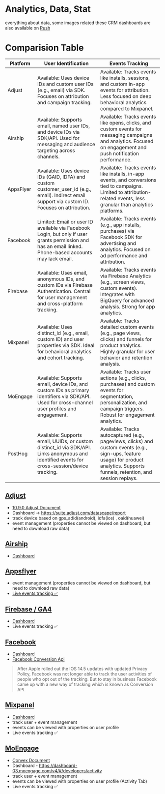 # Analytics, Data, Stat
everything about data, 
some images related these CRM dashboards are also available on [Push](/App/Push/README.md)


# Comparision Table

Platform	|User Identification	|Events Tracking
-|-|-
Adjust|	Available: Uses device IDs and custom user IDs (e.g., email) via SDK. Focuses on attribution and campaign tracking.	|Available: Tracks events like installs, sessions, and custom in-app events for attribution. Less focused on deep behavioral analytics compared to Mixpanel.
Airship|	Available: Supports email, named user IDs, and device IDs via SDK/API. Used for messaging and audience targeting across channels.	|Available: Tracks events like opens, clicks, and custom events for messaging campaigns and analytics. Focused on engagement and push notification performance.
AppsFlyer|	Available: Uses device IDs (GAID, IDFA) and custom customer_user_id (e.g., email). Indirect email support via custom ID. Focuses on attribution.	|Available: Tracks events like installs, in-app events, and conversions tied to campaigns. Limited to attribution-related events, less granular than analytics platforms.
Facebook|	Limited: Email or user ID available via Facebook Login, but only if user grants permission and has an email linked. Phone-based accounts may lack email.	|Available: Tracks events (e.g., app installs, purchases) via Facebook SDK for advertising and analytics. Focused on ad performance and attribution.
Firebase|	Available: Uses email, anonymous IDs, and custom IDs via Firebase Authentication. Central for user management and cross-platform tracking.	|Available: Tracks events via Firebase Analytics (e.g., screen views, custom events). Integrates with BigQuery for advanced analysis. Strong for app analytics.
Mixpanel|	Available: Uses distinct_id (e.g., email, custom ID) and user properties via SDK. Ideal for behavioral analytics and cohort tracking.	|Available: Tracks detailed custom events (e.g., page views, clicks) and funnels for product analytics. Highly granular for user behavior and retention analysis.
MoEngage|	Available: Supports email, device IDs, and custom IDs as primary identifiers via SDK/API. Used for cross-channel user profiles and engagement.	|Available: Tracks user actions (e.g., clicks, purchases) and custom events for segmentation, personalization, and campaign triggers. Robust for engagement analytics.
PostHog|	Available: Supports email, UUIDs, or custom distinct_id via SDK/API. Links anonymous and identified events for cross-session/device tracking.	|Available: Tracks autocaptured (e.g., pageviews, clicks) and custom events (e.g., sign-ups, feature usage) for product analytics. Supports funnels, retention, and session replays.


## [Adjust](Adjust)
- [10.9.0 Adjust Document](https://docs.google.com/document/d/1o4W9hWqjEqSRYWCJ2yGxwleZzpXG2BA6FxYBy_IZVMg/edit#heading=h.qv5tuf5lkyjv)
- Dashboard -> https://suite.adjust.com/datascape/report
- track device based on gps_adid(android), idfa(ios) , oaid(huawei)
- event management (properties cannot be viewed on dashboard, but need to download raw data)

## [Airship](Airship)
- [Dashboard](https://go.airship.com/apps/TDTGyqSbQyq4XHajj62UrA/contact_management/channel/35145b1c-b746-444b-a8e0-026c4473f5fe)

## [Appsflyer](appsflyer)
- event management (properties cannot be viewed on dashboard, but need to download raw data)
- [Live events tracking ✅](https://support.appsflyer.com/hc/en-us/articles/207031996-Registering-test-devices#register-a-device-using-the-appsflyer-device-id-app-admin-only)

## [Firebase / GA4](Firebase)
- [Dashboard](https://console.firebase.google.com/u/1/project/savyour-test/analytics/app/ios:com.disrupt.savyour/events/)
- Live events tracking ✅

## [Facebook](Facebook)
- [Dashboard](https://www.facebook.com/events_manager2/overview)
- [Facebook Conversion Api](https://www.youtube.com/watch?v=Tqb9GcHlAfk)
> After Apple rolled out the IOS 14.5 updates with updated Privacy Policy, Facebook was not longer able to track the user activities of people who opt out of the tracking.
But to stay in business Facebook came up with a new way of tracking which is known as Conversion API.

## [Mixpanel](Mixpanel)
- [Dashboard](https://mixpanel.com/project/1305204/view/20473/app/users)
- track user + event management
- events can be viewed with properties on user profile
- Live events tracking ✅

## [MoEngage](Moengage)
- [Convex Document](https://docs.google.com/document/d/1FgRO8P9BUZEXUOCQfTN1m5EoogzNcWPakogHs9H6fww/edit#heading=h.u6fin22lpwu7)
- Dashboard - https://dashboard-03.moengage.com/v4/#/developers/activity
- track user + event management
- events can be viewed with properties on user profile (Activity Tab)
- Live events tracking ✅
